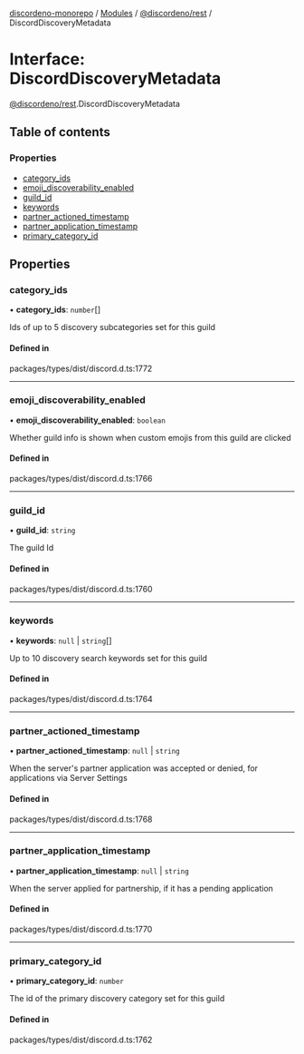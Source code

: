 [discordeno-monorepo](../README.md) / [Modules](../modules.md) / [@discordeno/rest](../modules/discordeno_rest.md) / DiscordDiscoveryMetadata

# Interface: DiscordDiscoveryMetadata

[@discordeno/rest](../modules/discordeno_rest.md).DiscordDiscoveryMetadata

## Table of contents

### Properties

- [category_ids](discordeno_rest.DiscordDiscoveryMetadata.md#category_ids)
- [emoji_discoverability_enabled](discordeno_rest.DiscordDiscoveryMetadata.md#emoji_discoverability_enabled)
- [guild_id](discordeno_rest.DiscordDiscoveryMetadata.md#guild_id)
- [keywords](discordeno_rest.DiscordDiscoveryMetadata.md#keywords)
- [partner_actioned_timestamp](discordeno_rest.DiscordDiscoveryMetadata.md#partner_actioned_timestamp)
- [partner_application_timestamp](discordeno_rest.DiscordDiscoveryMetadata.md#partner_application_timestamp)
- [primary_category_id](discordeno_rest.DiscordDiscoveryMetadata.md#primary_category_id)

## Properties

### category_ids

• **category_ids**: `number`[]

Ids of up to 5 discovery subcategories set for this guild

#### Defined in

packages/types/dist/discord.d.ts:1772

---

### emoji_discoverability_enabled

• **emoji_discoverability_enabled**: `boolean`

Whether guild info is shown when custom emojis from this guild are clicked

#### Defined in

packages/types/dist/discord.d.ts:1766

---

### guild_id

• **guild_id**: `string`

The guild Id

#### Defined in

packages/types/dist/discord.d.ts:1760

---

### keywords

• **keywords**: `null` \| `string`[]

Up to 10 discovery search keywords set for this guild

#### Defined in

packages/types/dist/discord.d.ts:1764

---

### partner_actioned_timestamp

• **partner_actioned_timestamp**: `null` \| `string`

When the server's partner application was accepted or denied, for applications via Server Settings

#### Defined in

packages/types/dist/discord.d.ts:1768

---

### partner_application_timestamp

• **partner_application_timestamp**: `null` \| `string`

When the server applied for partnership, if it has a pending application

#### Defined in

packages/types/dist/discord.d.ts:1770

---

### primary_category_id

• **primary_category_id**: `number`

The id of the primary discovery category set for this guild

#### Defined in

packages/types/dist/discord.d.ts:1762
